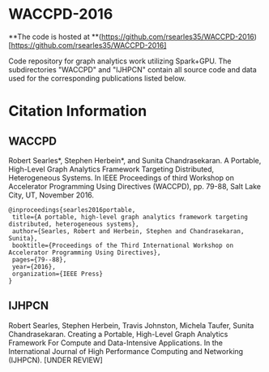 # WACCPD-2016

**The code is hosted at **(https://github.com/rsearles35/WACCPD-2016)[https://github.com/rsearles35/WACCPD-2016]

Code repository for graph analytics work utilizing Spark+GPU. The subdirectories "WACCPD" and "IJHPCN" contain all source code and data used for the corresponding publications listed below.
# Citation Information
## WACCPD
Robert Searles\*, Stephen Herbein\*, and Sunita Chandrasekaran. A Portable, High-Level Graph Analytics Framework Targeting Distributed, Heterogeneous Systems. In IEEE Proceedings of third Workshop on Accelerator Programming Using Directives (WACCPD), pp. 79-88, Salt Lake City, UT, November 2016.
```
@inproceedings{searles2016portable,
 title={A portable, high-level graph analytics framework targeting distributed, heterogeneous systems},
 author={Searles, Robert and Herbein, Stephen and Chandrasekaran, Sunita},
 booktitle={Proceedings of the Third International Workshop on Accelerator Programming Using Directives},
 pages={79--88},
 year={2016},
 organization={IEEE Press}
}
```
## IJHPCN
Robert Searles, Stephen Herbein, Travis Johnston, Michela Taufer, Sunita Chandrasekaran. Creating a Portable, High-Level Graph Analytics Framework For Compute and Data-Intensive Applications. In the International Journal of High Performance Computing and Networking (IJHPCN). [UNDER REVIEW]
